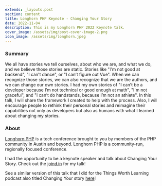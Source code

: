 ```yaml
---
extends: _layouts.post
section: content
title: Longhorn PHP Keynote - Changing Your Story
date: 2022-11-04
description: This is my Longhorn PHP 2022 Keynote talk.
cover_image: /assets/img/post-cover-image-2.png
icon_image: /assets/img/longhorn.jpeg
---
```


<h3>Summary</h3>
We all have stories we tell ourselves, about who we are, and what we do, and we believe those stories are static. Stories like "I'm not good at backend", "I can't dance", or "I can’t figure out Vue". When we can recognize those stories, we can also recognize that we are the authors, and we can change our own stories. I had my own stories of "I can’t be a developer because I’m not technical or good enough at math", "I'm not graceful", and "I can’t do handstands, because I’m not an athlete". In this talk, I will share the framework I created to help with the process. Also, I will encourage people to rethink their personal stories and reimagine their capabilities not only as developers but also as humans with what I learned about changing my stories.

<h3>About</h3>
<a href="https://www.longhornphp.com/">Longhorn PHP</a> is a tech conference brought to you by members of the PHP community in Austin and beyond. Longhorn PHP is a community-run, regionally focused conference.

I had the opportunity to be a keynote speaker and talk about Changing Your Story. Check out the <a href="https://joind.in/event/longhorn-php-conference-2022/changing-your-story">joind.in</a> for my talk!

See a similar version of this talk that I did for the Things Worth Learning podcast also titled Changing Your story <a href="https://www.youtube.com/watch?v=vgnndyxqiKY">here</a>!
